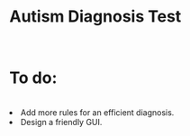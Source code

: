 # Autism Diagnosis Test
<br>

<h1>To do: </h1>
<br>
<li> Add more rules for an efficient diagnosis. </li>
<li> Design a friendly GUI. </li>
